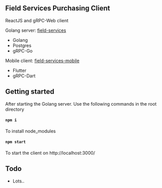 ## Field Services Purchasing Client

ReactJS and gRPC-Web client

Golang server: [field-services](https://github.com/longfellowone/field-services)

- Golang
- Postgres
- gRPC-Go

Mobile client: [field-services-mobile](https://github.com/longfellowone/field-services-mobile)

- Flutter
- gRPC-Dart

## Getting started

After starting the Golang server. Use the following commands in the root directory

#### `npm i`

To install node_modules

#### `npm start`

To start the client on http://localhost:3000/

## Todo

- Lots..
